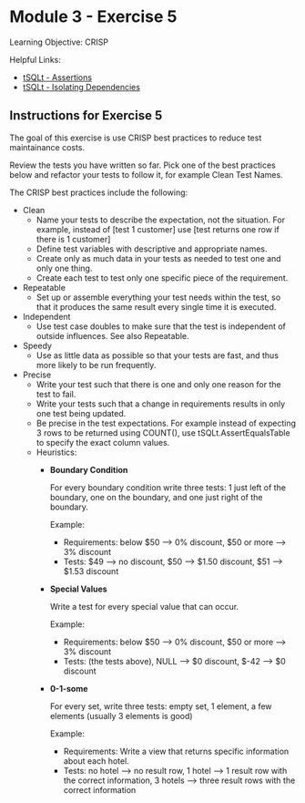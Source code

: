 # Module 3 - Exercise 5
Learning Objective: CRISP

Helpful Links:
- [tSQLt - Assertions](https://tsqlt.org/user-guide/assertions/)
- [tSQLt - Isolating Dependencies](https://tsqlt.org/user-guide/isolating-dependencies/)

## Instructions for Exercise 5

The goal of this exercise is use CRISP best practices to reduce test maintainance costs.

Review the tests you have written so far. Pick one of the best practices below and refactor your tests to follow it, for example Clean Test Names.

The CRISP best practices include the following:

- Clean
  - Name your tests to describe the expectation, not the situation. For example, instead of [test 1 customer] use [test returns one row if there is 1 customer]
  - Define test variables with descriptive and appropriate names. 
  - Create only as much data in your tests as needed to test one and only one thing. 
  - Create each test to test only one specific piece of the requirement.
- Repeatable
  - Set up or assemble everything your test needs within the test, so that it produces the same result every single time it is executed.
- Independent
  - Use test case doubles to make sure that the test is independent of outside influences. See also Repeatable.
- Speedy
  - Use as little data as possible so that your tests are fast, and thus more likely to be run frequently.
- Precise
  - Write your test such that there is one and only one reason for the test to fail.
  - Write your tests such that a change in requirements results in only one test being updated.
  - Be precise in the test expectations. For example instead of expecting 3 rows to be returned using COUNT(), use tSQLt.AssertEqualsTable to specify the exact column values.
  - Heuristics:
    - **Boundary Condition**
 
      For every boundary condition write three tests: 1 just left of the boundary, one on the boundary, and one just right of the boundary.
      
      Example: 
      - Requirements: below $50 --> 0% discount, $50 or more --> 3% discount
      - Tests: $49 --> no discount, $50 --> $1.50 discount, $51 --> $1.53 discount
      
    - **Special Values**
 
      Write a test for every special value that can occur.
      
      Example:
      - Requirements: below $50 --> 0% discount, $50 or more --> 3% discount
      - Tests: (the tests above), NULL --> $0 discount, $-42 --> $0 discount      
      
    - **0-1-some** 

      For every set, write three tests: empty set, 1 element, a few elements (usually 3 elements is good)
      
      Example:
      - Requirements: Write a view that returns specific information about each hotel.
      - Tests: no hotel --> no result row, 1 hotel --> 1 result row with the correct information, 3 hotels --> three result rows with the correct information 
